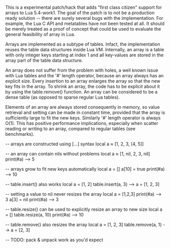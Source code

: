 This is a experimental patch/hack that adds "first class citizen" support for arrays to Lua 5.4-work1. The goal of the patch is to not be a production ready solution -- there are surely several bugs with the implementation. For example, the Lua C API and metatables have not been tested at all. It should be merely treated as a proof of concept that could be used to evaluate the general feasibility of array in Lua.

Arrays are implemented as a subtype of tables. Infact, the implementation reuses the table data structures inside Lua VM. Internally, an array is a table with only integer keys starting at index 1 and all key-values are stored in the array part of the table data structure.

An array does not suffer from the problem with holes, a well known issue with Lua tables and the '#' length operator, because an array always has an explicit size. Every insertion to an array enlarges the array so that the new key fits in the array. To shrink an array, the code has to be explicit about it by using the table.remove() function. An array can be considered to be a dense table (as opposed to sparse regular Lua tables). 

Elements of an array are always stored consequently in memory, so value retrieval and setting can be made in constant time, provided that the array is sufficiently large to fit the new keys. Similarly '#' length operator is always O(1). This has positive performance implications, especially when scatter reading or writing to an array, compared to regular tables (see benchmarks).

-- arrays are constructed using [...] syntax
local a ≈ [1, 2, 3, [4, 5]]

-- an array can contain nils without problems
local a ≈ [1, nil, 2, 3, nil]
print(#a) --> 5

-- arrays grow to fit new keys automatically
local a = []
a[10] = true
print(#a) --> 10

-- table.insert() also works
local a = [1, 2]
table.insert(a, 3) --> a = [1, 2, 3]

-- setting a value to nil never resizes the array
local a = [1,2,3]
print(#a) --> 3
a[3] = nil
print(#a) --> 3

-- table.resize() can be used to explicitly resize an array to new size
local a = []
table.resize(a, 10)
print(#a) --> 10

-- table.remove() also resizes the array
local a = [1, 2, 3]
table.remove(a, 1)	--> a = [2, 3]

-- TODO: pack & unpack work as you'd expect
